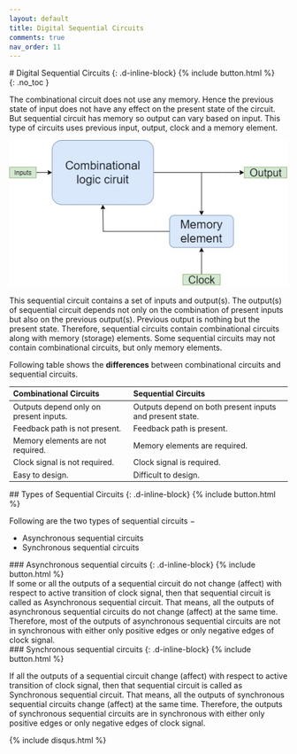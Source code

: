 ```yaml
---
layout: default
title: Digital Sequential Circuits
comments: true
nav_order: 11
---
```


<div class="main_sub_heading" markdown="1">
# Digital Sequential Circuits
{: .d-inline-block}
{% include button.html %}
</div>
{: .no_toc }

The combinational circuit does not use any memory. 
Hence the previous state of input does not have any effect on the present state of the circuit. 
But sequential circuit has memory so output can vary based on input. This type of circuits uses previous input, output, clock and a memory element.

<div style="text-align:center"><img src="../assets/images/sequential_circuit_blockdiagram.jpg" /></div>

This sequential circuit contains a set of inputs and output(s). 
The output(s) of sequential circuit depends not only on the combination of present inputs but also on the previous output(s). 
Previous output is nothing but the present state. 
Therefore, sequential circuits contain combinational circuits along with memory (storage) elements. 
Some sequential circuits may not contain combinational circuits, but only memory elements.

Following table shows the **differences** between combinational circuits and sequential circuits.

|   Combinational Circuits    |    Sequential Circuits     |
|:----------------------------|:---------------------------|
|Outputs depend only on present inputs.|Outputs depend on both present inputs and present state.|
|Feedback path is not present.|Feedback path is present.|
|Memory elements are not required.|Memory elements are required.|
|Clock signal is not required.	|Clock signal is required.|
|Easy to design.|Difficult to design.|


<div class="main_sub_heading" markdown="1">
## Types of Sequential Circuits
{: .d-inline-block}
{% include button.html %}
</div>

Following are the two types of sequential circuits −

* Asynchronous sequential circuits
* Synchronous sequential circuits

<div class="main_sub_heading" markdown="1">
### Asynchronous sequential circuits
{: .d-inline-block}
{% include button.html %}
</div>
If some or all the outputs of a sequential circuit do not change (affect) with respect to active transition of clock signal, then that sequential circuit is called as Asynchronous sequential circuit. That means, all the outputs of asynchronous sequential circuits do not change (affect) at the same time. Therefore, most of the outputs of asynchronous sequential circuits are not in synchronous with either only positive edges or only negative edges of clock signal.

<div class="main_sub_heading" markdown="1">
### Synchronous sequential circuits
{: .d-inline-block}
{% include button.html %}
</div>

If all the outputs of a sequential circuit change (affect) with respect to active transition of clock signal, then that sequential circuit is called as Synchronous sequential circuit. That means, all the outputs of synchronous sequential circuits change (affect) at the same time. Therefore, the outputs of synchronous sequential circuits are in synchronous with either only positive edges or only negative edges of clock signal.


{% include disqus.html %}

